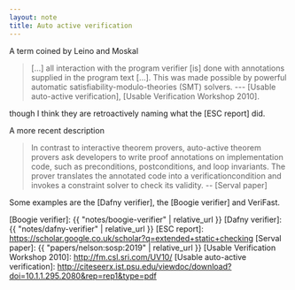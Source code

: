 ```yaml
---
layout: note
title: Auto active verification
---
```


A term coined by Leino and Moskal

> [...] all interaction with the program verifier [is] done with annotations
> supplied in the program text [...]. This was made possible by powerful automatic
> satisfiability-modulo-theories (SMT) solvers.
> --- [Usable auto-active verification], [Usable Verification Workshop 2010].

though I think they are retroactively naming what the [ESC report] did.

A more recent description

> In contrast to interactive theorem provers, auto-active theorem provers ask
> developers to write proof annotations on implementation code, such as
> preconditions, postconditions, and loop invariants. The prover translates
> the annotated code into a verificationcondition and invokes a constraint
> solver to check its validity.
> -- [Serval paper]

Some examples are the [Dafny verifier], the [Boogie verifier] and VeriFast.

[Boogie verifier]: {{ "notes/boogie-verifier" | relative_url }}
[Dafny verifier]: {{ "notes/dafny-verifier" | relative_url }}
[ESC report]: https://scholar.google.co.uk/scholar?q=extended+static+checking
[Serval paper]: {{ "papers/nelson:sosp:2019" | relative_url }}
[Usable Verification Workshop 2010]: http://fm.csl.sri.com/UV10/
[Usable auto-active verification]: http://citeseerx.ist.psu.edu/viewdoc/download?doi=10.1.1.295.2080&rep=rep1&type=pdf
